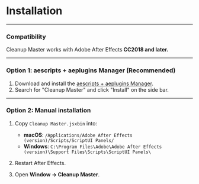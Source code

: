 # Installation

---

<h3 id="compatibility">Compatibility</h3>

Cleanup Master works with Adobe After Effects<strong> CC2018 and later.</strong>

---
<h3 id="option-1">Option 1: aescripts + aeplugins Manager (Recommended)</h3>

1. Download and install the [aescripts + aeplugins Manager](https://aescripts.com/learn/aescripts-aeplugins-manager-app/).
2. Search for "Cleanup Master" and click "Install" on the side bar.

---

<h3 id="option-2">Option 2: Manual installation</h3>

1. Copy `Cleanup Master.jsxbin` into:

   * **macOS**: `/Applications/Adobe After Effects (version)/Scripts/ScriptUI Panels/`
   * **Windows**: `C:\Program Files\Adobe\Adobe After Effects (version)\Support Files\Scripts\ScriptUI Panels\`
2. Restart After Effects.
3. Open **Window → Cleanup Master**.